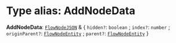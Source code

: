 # Type alias: AddNodeData

**AddNodeData**: [`FlowNodeJSON`](/en/auto-docs/fixed-layout-editor/interfaces/FlowNodeJSON.md) & { `hidden?`: `boolean` ; `index?`: `number` ; `originParent?`: [`FlowNodeEntity`](/en/auto-docs/fixed-layout-editor/classes/FlowNodeEntity-1.md) ; `parent?`: [`FlowNodeEntity`](/en/auto-docs/fixed-layout-editor/classes/FlowNodeEntity-1.md)  }
